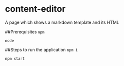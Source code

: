 # content-editor
A page which shows a markdown template and its HTML

##Prerequisites
```npm```

```node```

##Steps to run the application
```npm i```

```npm start```
